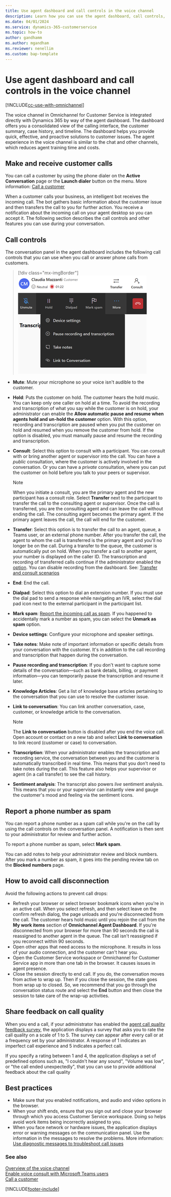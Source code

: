 ```yaml
---
title: Use agent dashboard and call controls in the voice channel
description: Learn how you can use the agent dashboard, call controls, and make and receive customer calls in Omnichannel for Customer Service.
ms.date: 04/01/2024
ms.service: dynamics-365-customerservice
ms.topic: how-to
author: gandhamm
ms.author: mgandham
ms.reviewer: nenellim
ms.custom: bap-template
---
```


# Use agent dashboard and call controls in the voice channel

[!INCLUDE[cc-use-with-omnichannel](../../includes/cc-use-with-omnichannel.md)]

The voice channel in Omnichannel for Customer Service is integrated directly with Dynamics 365 by way of the agent dashboard. The dashboard offers you a consolidated view of the calling interface, the customer summary, case history, and timeline. The dashboard helps you provide quick, effective, and proactive solutions to customer issues. The agent experience in the voice channel is similar to the chat and other channels, which reduces agent training time and costs.

## Make and receive customer calls

You can call a customer by using the phone dialer on the **Active Conversation** page or the **Launch dialer** button on the menu. More information: [Call a customer](voice-channel-call-customer.md)

When a customer calls your business, an intelligent bot receives the incoming call. The bot gathers basic information about the customer issue and then transfers the call to you for further action. You receive a notification about the incoming call on your agent desktop so you can accept it. The following section describes the call controls and other features you can use during your conversation.

## Call controls

The conversation panel in the agent dashboard includes the following call controls that you can use when you call or answer phone calls from customers.

> [!div class="mx-imgBorder"]
> ![Screenshot of call controls.](../media/voice-channel-call-controls.png)

- **Mute**: Mute your microphone so your voice isn't audible to the customer.
- **Hold**: Puts the customer on hold. The customer hears the hold music. You can keep only one caller on hold at a time. 
To avoid the recording and transcription of what you say while the customer is on hold, your administrator can enable the **Allow automatic pause and resume when agents hold and un-hold the customer** option. With this option, recording and transcription are paused when you put the customer on hold and resumed when you remove the customer from hold. If the option is disabled, you must manually pause and resume the recording and transcription.
- **Consult**: Select this option to consult with a participant. You can consult with or bring another agent or supervisor into the call. You can have a *public* consultation, where the customer is actively involved in the conversation. Or you can have a *private* consultation, where you can put the customer on hold before you talk to your peers or supervisor.

  > [!NOTE]
  > When you initiate a consult, you are the primary agent and the new participant has a consult role. Select **Transfer** next to the participant to transfer the call to the consulting agent or supervisor. Once the call is transferred, you are the consulting agent and can leave the call without ending the call. The consulting agent becomes the primary agent. If the primary agent leaves the call, the call will end for the customer.
- **Transfer**: Select this option is to transfer the call to an agent, queue, a Teams user, or an external phone number. After you transfer the call, the agent to whom the call is transferred is the primary agent and you'll no longer be on the call.
    During a transfer to the queue, the customer is automatically put on hold. When you transfer a call to another agent, your number is displayed on the caller ID. The transcription and recording of transferred calls continue if the administrator enabled the [option](../administer/voice-channel-configure-transcripts.md#enable-call-recording-and-transcription-for-voice). You can disable recording from the dashboard. See: [Transfer and consult scenarios](voice-channel-transfer-consult.md)
- **End**: End the call.
- **Dialpad**: Select this option to dial an extension number. If you must use the dial pad to send a response while navigating an IVR, select the dial pad icon next to the external participant in the participant list.
- **Mark spam**: [Report the incoming call as spam](#report-a-phone-number-as-spam). If you happened to accidentally mark a number as spam, you can select the **Unmark as spam** option.
- **Device settings**: Configure your microphone and speaker settings.
- **Take notes**: Make note of important information or specific details from your conversation with the customer. It's in addition to the call recording and transcription that happen during the conversation.
- **Pause recording and transcription**: If you don't want to capture some details of the conversation—such as bank details, billing, or payment information—you can temporarily pause the transcription and resume it later.
- **Knowledge Articles**: Get a list of knowledge base articles pertaining to the conversation that you can use to resolve the customer issue.
- **Link to conversation**: You can link another conversation, case, customer, or knowledge article to the conversation.

  > [!NOTE]
  > The **Link to conversation** button is disabled after you end the voice call. Open account or contact on a new tab and select **Link to conversation** to link record (customer or case) to conversation.

- **Transcription**: When your administrator enables the transcription and recording service, the conversation between you and the customer is automatically transcribed in real time. This means that you don't need to take notes during the call. This feature also helps your supervisor or agent (in a call transfer) to see the call history.
- **Sentiment analysis**: The transcript also powers *live* sentiment analysis. This means that you or your supervisor can instantly view and gauge the customer's mood and feeling via the sentiment icons.

## Report a phone number as spam

You can report a phone number as a spam call while you're on the call by using the call controls on the conversation panel. A notification is then sent to your administrator for review and further action.

To report a phone number as spam, select **Mark spam**.

You can add notes to help your administrator review and block numbers. After you mark a number as spam, it goes into the pending review tab on the **Blocked numbers** page.

## How to avoid call disconnection

Avoid the following actions to prevent call drops:

- Refresh your browser or select browser bookmark icons when you're in an active call. When you select refresh, and then select leave on the confirm refresh dialog, the page unloads and you're disconnected from the call. The customer hears hold music until you rejoin the call from the **My work items** section of **Omnichannel Agent Dashboard**. If you're disconnected from your browser for more than 90 seconds the call is reassigned to another agent in the queue. The call isn't reassigned if you reconnect within 90 seconds.
- Open other apps that need access to the microphone. It results in loss of your audio connection, and the customer can't hear you.
- Open the Customer Service workspace or Omnichannel for Customer Service app in more than one tab in the browser. It causes issues in agent presence.
- Close the session directly to end call. If you do, the conversation moves from active to wrap up. Then if you close the session, the state goes from wrap up to closed. So, we recommend that you go through the conversation status route and select the **End** button and then close the session to take care of the wrap-up activities.

## Share feedback on call quality

When you end a call, if your administrator has enabled the [agent call quality feedback survey](../administer/configure-end-of-call-survey.md), the application displays a survey that asks you to rate the call quality on a scale of 1 to 5. The survey can appear after every call or at a frequency set by your administrator. A response of 1 indicates an imperfect call experience and 5 indicates a perfect call.

If you specify a rating between 1 and 4, the application displays a set of predefined options such as, "I couldn't hear any sound", "Volume was low", or "the call ended unexpectedly",  that you can use to provide additional feedback about the call quality

## Best practices

- Make sure that you enabled notifications, and audio and video options in the browser.
- When your shift ends, ensure that you sign out and close your browser through which you access Customer Service workspace. Doing so helps avoid work items being incorrectly assigned to you.
- When you face network or hardware issues, the application displays error or warning messages on the communication panel. Use the information in the messages to resolve the problems. More information: [Use diagnostic messages to troubleshoot call issues](/troubleshoot/dynamics-365/customer-service/omnichannel-for-customer-service/use-diagnostic-messages-in-call-issues)

### See also

[Overview of the voice channel](../administer/voice-channel.md)  
[Enable voice consult with Microsoft Teams users](../administer/voice-consult-microsoft-teams-user.md)  
[Call a customer](voice-channel-call-customer.md)  

[!INCLUDE[footer-include](../../includes/footer-banner.md)]
